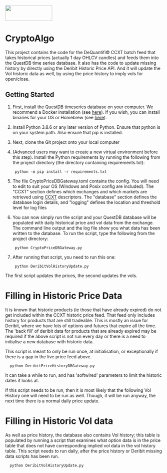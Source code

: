 
<img src="https://dequantifi.com/wp-content/uploads/2022/04/dq_web_logo-1.png" width="150" height="50" style="vertical-align:bottom">

# CryptoAlgo
This project contains the code for the DeQuantifi© CCXT batch feed that takes historical prices (actually 1 day OHLCV candles) and feeds them into the QuestDB time series database.
It also has the code to update missing history by directly using the Deribit Historic Price API.
And it will update the Vol historic data as well, by using the price history to imply vols for open/close.

## Getting Started
1. First, install the QuestDB timeseries database on your computer. We recommend a Docker installation (see [here](https://questdb.io/docs/get-started/docker)). If you wish, you can install binaries for your OS or Homebrew (see [here](https://questdb.io/docs/#get-started)).
2. Install Python 3.8.6 or any later version of Python. Ensure that python is on your system path. Also ensure that pip is installed.
3. Next, clone the Git project onto your local computer
4. (Advanced users may want to create a new virtual environment before this step). Install the Python requirements by running the following from the project directory (the directory containing requirements.txt):

        python -m pip install -r requirements.txt

5. The file CryptoPriceDBGateway.toml contains the config. You will need to edit to suit your OS (Windows and Posix config are included). The "CCXT" section defines which exchanges and which markets are retrieved using [CCXT](https://docs.ccxt.com/en/latest/manual.html) descriptors. The "database" section defines the database login details, and "logging" defines the location and threshold level for log files
6. You can now simply run the script and your QuestDB database will be populated with daily historical price and vol data from the exchange. The command line output and the log file show you what data has been written to the database. To run the script, type the following from the project directory:

        python CryptoPriceDBGateway.py

7. After running that script, you need to run this one:
   
        python DeribitVolHistoryUpdate.py

The first script updates the prices, the second updates the vols.

# Filling in Historic Price Data
It is known that historic products (ie those that have already expired) do not get included within the CCXT historic price feed.
That feed only includes history for products that are still tradeable.
This is mostly an issue for Deribit, where we have lots of options and futures that expire all the time.
The 'back fill' of deribit data for products that are already expired may be required if the above script is not run every day or
there is a need to initialise a new database with historic data.

This script is meant to only be run once, at initialisation, or exceptionally if there is a gap in the live price feed above.

      python DeribitPriceHistoryDBGateway.py

It can take a while to run, and has 'softwired' parameters to limit the historic dates it looks at.

If this script needs to be run, then it is most likely that the following Vol History one will need to be run as well.
Though, it will be run anyway, the next time there is a normal daily price update.

# Filling in Historic Vol data
As well as price history, the database also contains Vol history; this table is populated by running
a script that examines what option data is in the price table that does not have corresponding
implied vol data in the vol history table. 
This script needs to run daily, after the price history or Deribit missing data scripts has been run.

      python DeribitVolHistoryUpdate.py


